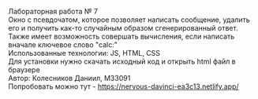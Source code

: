 Лабораторная работа № 7<br>
Окно с псевдочатом, которое позволяет написать сообщение, удалить его и получить как-то случайным образом сгенерированный ответ. 
Также имеет возможность совершать вычисления, если написать вначале ключевое слово "calc:"<br>
Использованные технологии: JS, HTML, CSS<br>
Для установки нужно скачать исходный код и открыть html файл в браузере<br>
Автор: Колесников Даниил, М33091<br>
Попробовать можно тут - https://nervous-davinci-ea3c13.netlify.app/
